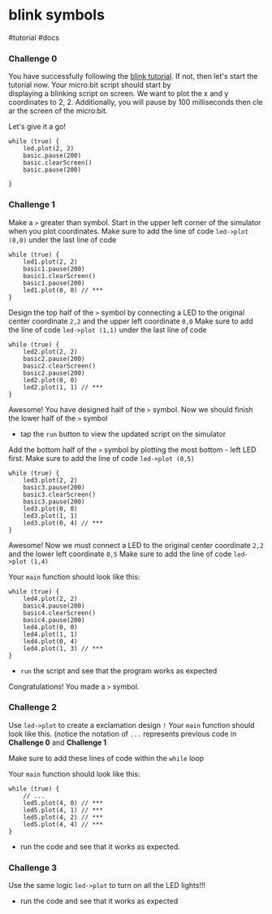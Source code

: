# blink symbols

#tutorial #docs

### Challenge 0

You have successfully following the [blink tutorial](/microbit/hcwxud). If not, then let's start the tutorial now. Your micro:bit script should start by displaying a blinking script on screen. We want to plot the x and y coordinates to 2, 2. Additionally, you will pause by 100 milliseconds then clear the screen of the micro:bit.

Let's give it a go!

```
while (true) {
    led.plot(2, 2)
    basic.pause(200)
    basic.clearScreen()
    basic.pause(200)

}
```

### Challenge 1

Make a `>` greater than symbol. Start in the upper left corner of the simulator when you plot coordinates. Make sure to add the line of code `led->plot (0,0)` under the last line of code

```
while (true) {
    led1.plot(2, 2)
    basic1.pause(200)
    basic1.clearScreen()
    basic1.pause(200)
    led1.plot(0, 0) // ***
}
```

Design the top half of the `>` symbol by connecting a LED to the original center coordinate `2,2` and the upper left coordinate `0,0` Make sure to add the line of code `led->plot (1,1)` under the last line of code

```
while (true) {
    led2.plot(2, 2)
    basic2.pause(200)
    basic2.clearScreen()
    basic2.pause(200)
    led2.plot(0, 0)
    led2.plot(1, 1) // ***
}
```

Awesome! You have designed half of the `>` symbol. Now we should finish the lower half of the `>` symbol

* tap the `run` button to view the updated script on the simulator

Add the bottom half of the `>` symbol by plotting the most bottom - left LED first. Make sure to add the line of code `led->plot (0,5)`

```
while (true) {
    led3.plot(2, 2)
    basic3.pause(200)
    basic3.clearScreen()
    basic3.pause(200)
    led3.plot(0, 0)
    led3.plot(1, 1)
    led3.plot(0, 4) // ***
}
```

Awesome! Now we must connect a LED to the original center coordinate `2,2` and the lower left coordinate `0,5` Make sure to add the line of code `led->plot (1,4)`

Your `main` function should look like this:

```
while (true) {
    led4.plot(2, 2)
    basic4.pause(200)
    basic4.clearScreen()
    basic4.pause(200)
    led4.plot(0, 0)
    led4.plot(1, 1)
    led4.plot(0, 4)
    led4.plot(1, 3) // ***
}
```

* `run` the script and see that the program works as expected

Congratulations! You made a `>` symbol.

### Challenge 2

Use `led->plot` to create a exclamation design `!` Your `main` function should look like this. (notice the notation of `...` represents previous code in **Challenge 0** and **Challenge 1**

Make sure to add these lines of code within the `while` loop

Your `main` function should look like this:

```
while (true) {
    // ...
    led5.plot(4, 0) // ***
    led5.plot(4, 1) // ***
    led5.plot(4, 2) // ***
    led5.plot(4, 4) // ***
}
```

* run the code and see that it works as expected.

### Challenge 3

Use the same logic `led->plot` to turn on all the LED lights!!!

* run the code and see that it works as expected
